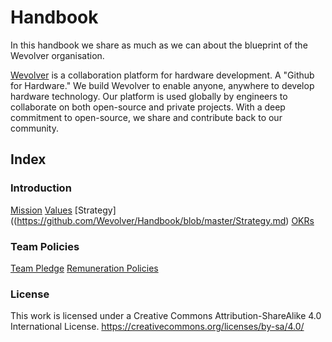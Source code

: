 # Handbook

In this handbook we share as much as we can about the blueprint of the Wevolver organisation. 

[Wevolver](www.wevolver.com) is a collaboration platform for hardware development. A "Github for Hardware."
We build Wevolver to enable anyone, anywhere to develop hardware technology.
Our platform is used globally by engineers to collaborate on both open-source and private projects. 
With a deep commitment to open-source, we share and contribute back to our community. 

## Index

### Introduction
[Mission](https://github.com/Wevolver/Handbook/blob/master/Strategy.md#mission)
[Values](https://github.com/Wevolver/Handbook/blob/master/Strategy.md#values--guiding-principles)
[Strategy]((https://github.com/Wevolver/Handbook/blob/master/Strategy.md)
[OKRs](https://github.com/Wevolver/Handbook/blob/master/OKRs.md)

### Team Policies
[Team Pledge](https://github.com/Wevolver/Handbook/blob/master/Team%20Policies/Team%20Members%20Pledge.md)
[Remuneration Policies](https://github.com/Wevolver/Handbook/tree/master/Team%20Policies)


### License
This work is licensed under a Creative Commons Attribution-ShareAlike 4.0 International License.
https://creativecommons.org/licenses/by-sa/4.0/
